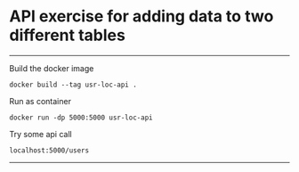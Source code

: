 # API exercise for adding data to two different tables

***

Build the docker image
```
docker build --tag usr-loc-api .
```

Run as container

```
docker run -dp 5000:5000 usr-loc-api
```

Try some api call

```
localhost:5000/users
```

---
